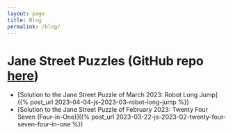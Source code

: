 ```yaml
---
layout: page
title: Blog
permalink: /blog/
---
```


# Jane Street Puzzles (GitHub repo [here](https://github.com/miguelbper/jane-street-puzzles))
- [Solution to the Jane Street Puzzle of March 2023: Robot Long Jump]({% post_url 2023-04-04-js-2023-03-robot-long-jump %})
- [Solution to the Jane Street Puzzle of February 2023: Twenty Four Seven (Four-in-One)]({% post_url 2023-03-22-js-2023-02-twenty-four-seven-four-in-one %})